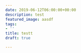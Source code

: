```yaml
---
date: 2019-06-12T06:00:00+00:00
description: test
featured_image: aasdf
tags:
- ''
title: testt
draft: true

---
```

